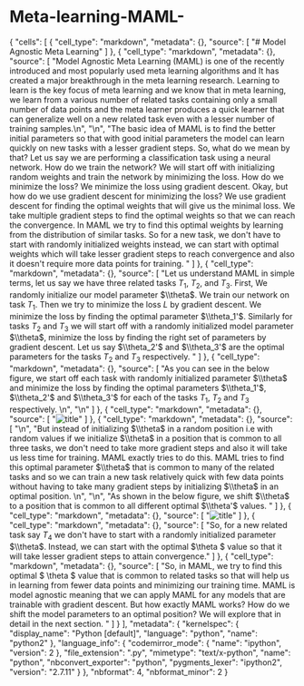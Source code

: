 # Meta-learning-MAML-

{
 "cells": [
  {
   "cell_type": "markdown",
   "metadata": {},
   "source": [
    "# Model Agnostic Meta Learning"
   ]
  },
  {
   "cell_type": "markdown",
   "metadata": {},
   "source": [
    "Model Agnostic Meta Learning (MAML) is one of the recently introduced and most popularly used meta learning algorithms and It has created a major breakthrough in the meta learning research. Learning to learn is the key focus of meta learning and we know that in meta learning, we learn from a various number of related tasks containing only a small number of data points and the meta learner produces a quick learner that can generalize well on a new related task even with a lesser number of training samples.\n",
    "\n",
    "The basic idea of MAML is to find the better initial parameters so that with good initial parameters the model can learn quickly on new tasks with a lesser gradient steps. So, what do we mean by that? Let us say we are performing a classification task using a neural network. How do we train the network? We will start off with initializing random weights and train the network by minimizing the loss. How do we minimize the loss? We minimize the loss using gradient descent. Okay, but how do we use gradient descent for minimizing the loss? We use gradient descent for finding the optimal weights that will give us the minimal loss. We take multiple gradient steps to find the optimal weights so that we can reach the convergence. In MAML we try to find this optimal weights by learning from the distribution of similar tasks. So for a new task, we don't have to start with randomly initialized weights instead, we can start with optimal weights which will take lesser gradient steps to reach convergence and also it doesn't require more data points for training. "
   ]
  },
  {
   "cell_type": "markdown",
   "metadata": {},
   "source": [
    "Let us understand MAML in simple terms, let us say we have three related tasks $T_1$, $T_2$, and $T_3$. First, We randomly initialize our model parameter $\\theta$. We train our network on task $T_1$.   Then we try to minimize the loss $L$ by gradient descent. We minimize the loss by finding the optimal parameter $\\theta_1'$. Similarly for tasks  $T_2$ and $T_3$ we will start off with a randomly initialized model parameter $\\theta$, minimize the loss by finding the right set of parameters by gradient descent. Let us say $\\theta_2'$  and  $\\theta_3'$ are the optimal parameters for the tasks $T_2$  and  $T_3$ respectively. "
   ]
  },
  {
   "cell_type": "markdown",
   "metadata": {},
   "source": [
    "As you can see in the below figure, we start off each task with randomly initialized parameter $\\theta$ and minimize the loss by finding the optimal parameters $\\theta_1'$, $\\theta_2'$ and $\\theta_3'$ for each of the tasks $T_1$, $T_2$ and $T_3$ respectively. \n",
    "\n"
   ]
  },
  {
   "cell_type": "markdown",
   "metadata": {},
   "source": [
    "![title](Images/1.png)"
   ]
  },
  {
   "cell_type": "markdown",
   "metadata": {},
   "source": [
    "\n",
    "But instead of initializing $\\theta$ in a random position i.e with random values if we initialize $\\theta$ in a position that is common to all three tasks, we don't need to take more gradient steps and also it will take us less time for training. MAML exactly tries to do this. MAML tries to find this optimal parameter  $\\theta$ that is common to many of the related tasks and so we can train a new task relatively quick with few data points without having to take many gradient steps by initializing $\\theta$ in an optimal position. \n",
    "\n",
    "As shown in the below figure, we shift $\\theta$ to a position that is common to all different optimal $\\theta'$ values. "
   ]
  },
  {
   "cell_type": "markdown",
   "metadata": {},
   "source": [
    "![title](Images/2.png)"
   ]
  },
  {
   "cell_type": "markdown",
   "metadata": {},
   "source": [
    "So, for a new related task  say $T_4$  we don't have to start with a randomly initialized parameter $\\theta$. Instead, we can start with the optimal   $\\theta $ value so that it will take lesser gradient steps to attain convergence."
   ]
  },
  {
   "cell_type": "markdown",
   "metadata": {},
   "source": [
    "So, in MAML, we try to find this optimal  $ \\theta $ value that is common to related tasks so that will help us in learning from fewer data points and minimizing our training time.  MAML is model agnostic meaning that we can apply MAML for any models that are trainable with gradient descent. But how exactly MAML works? How do we shift the model parameters to an optimal position? We will explore that in detail in the next section. "
   ]
  }
 ],
 "metadata": {
  "kernelspec": {
   "display_name": "Python [default]",
   "language": "python",
   "name": "python2"
  },
  "language_info": {
   "codemirror_mode": {
    "name": "ipython",
    "version": 2
   },
   "file_extension": ".py",
   "mimetype": "text/x-python",
   "name": "python",
   "nbconvert_exporter": "python",
   "pygments_lexer": "ipython2",
   "version": "2.7.11"
  }
 },
 "nbformat": 4,
 "nbformat_minor": 2
}
